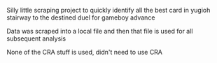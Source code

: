 Silly little scraping project to quickly identify all the best card in yugioh stairway to the destined duel for gameboy advance

Data was scraped into a local file and then that file is used for all subsequent analysis

None of the CRA stuff is used, didn't need to use CRA
